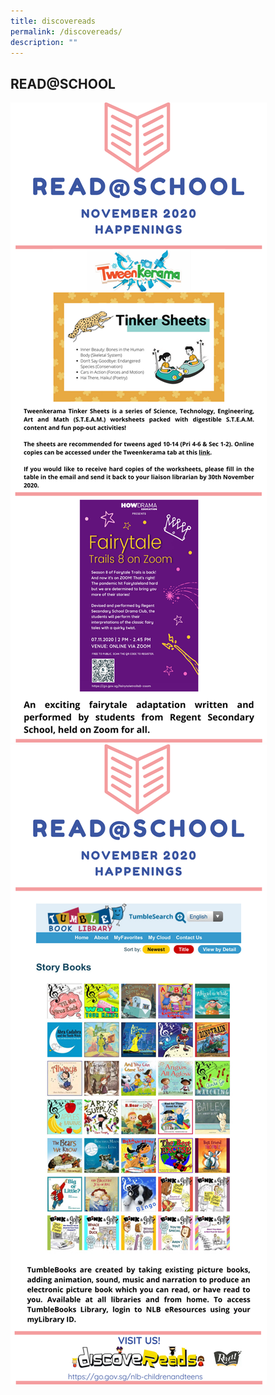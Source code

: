 ```yaml
---
title: discovereads
permalink: /discovereads/
description: ""
---
```

READ@SCHOOL
-----------

![](/images/image001%20(1).png)
![](/images/image002.png)